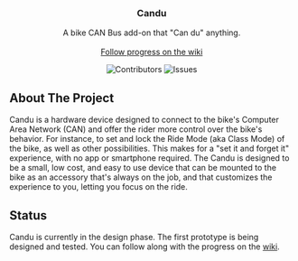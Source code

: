 <br/>
<p align="center">
  <h3 align="center">Candu</h3>

  <p align="center">
    A bike CAN Bus add-on that "Can du" anything.
    <br/>
    <br/>
    <a href="https://github.com/blopker/candu/wiki">Follow progress on the wiki</a>
  </p>
</p>

<p align="center">
<img src="https://img.shields.io/github/contributors/blopker/candu?color=dark-green" alt="Contributors"> 
<img src="https://img.shields.io/github/issues/blopker/candu" alt="Issues">
</p>

## About The Project

Candu is a hardware device designed to connect to the bike's Computer Area Network (CAN) and offer the rider more control over the bike's behavior.  For instance, to set and lock the Ride Mode (aka Class Mode) of the bike, as well as other possibilities. This makes for a "set it and forget it" experience, with no app or smartphone required.  The Candu is designed to be a small, low cost, and easy to use device that can be mounted to the bike as an accessory that's always on the job, and that customizes the experience to you, letting you focus on the ride.

## Status

Candu is currently in the design phase. The first prototype is being designed and tested. You can follow along with the progress on the [wiki](https://github.com/blopker/candu/wiki).
